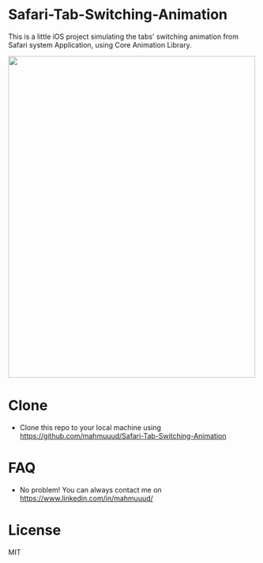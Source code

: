 # Safari-Tab-Switching-Animation

This is a little iOS project simulating the tabs' switching animation from Safari system Application, using Core Animation
Library.

<img src="RPReplay_Final1587139471.gif" width="500"  height="650">


# Clone

  * Clone this repo to your local machine using https://github.com/mahmuuud/Safari-Tab-Switching-Animation

# FAQ
  
  * No problem! You can always contact me on https://www.linkedin.com/in/mahmuuud/
  
# License
  
  MIT
